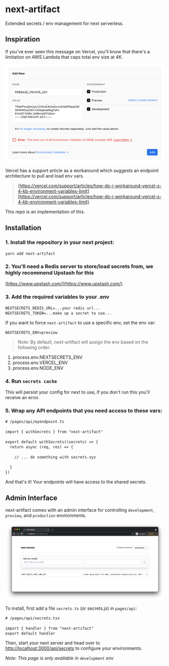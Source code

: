 # next-artifact

Extended secrets / env management for next serverless.

## Inspiration

If you've ever seen this message on Vercel, you'll know that there's a limitation on AWS Lambda that caps total env size at 4K.

![Vercel Error](https://raw.githubusercontent.com/ian/next-artifact/main/docs/error-big.png)

Vercel has a support article as a workaround which suggests an endpoint architecture to pull and load env vars.

> [https://vercel.com/support/articles/how-do-i-workaround-vercel-s-4-kb-environment-variables-limit](https://vercel.com/support/articles/how-do-i-workaround-vercel-s-4-kb-environment-variables-limit)

This repo is an implementation of this.

## Installation

### 1. Install the repository in your next project:

`yarn add next-artifact`

### 2. You'll need a Redis server to store/load secrets from, we highly recommend Upstash for this

[https://www.upstash.com/](https://www.upstash.com/)

### 3. Add the required variables to your .env

```
NEXTSECRETS_REDIS_URL=...your redis url...
NEXTSECRETS_TOKEN=...make up a secret to use...
```

If you want to force `next-artifact` to use a specific env, set the env var:

```
NEXTSECRETS_ENV=preview
```

> Note: By default, next-artifact will assign the env based on the following order:

1. process.env.NEXTSECRETS_ENV
2. process.env.VERCEL_ENV
3. process.env.NODE_ENV

### 4. Run `secrets cache`

This will persist your config for next to use, if you don't run this you'll receive an error.

### 5. Wrap any API endpoints that you need access to these vars:

```
# /pages/api/myendpoint.ts

import { withSecrets } from "next-artifact"

export default withSecrets((secrets) => {
  return async (req, res) => {

    // ... do something with secrets.xyz

  }
})
```

And that's it! Your endpoints will have access to the shared secrets.

## Admin Interface

next-artifact comes with an admin interface for controlling `development`, `preview`, and `production` environments.

![UI](https://raw.githubusercontent.com/ian/next-artifact/main/docs/ui.png)

To install, first add a file `secrets.ts` (or secrets.js) in `pages/api`:

```
# /pages/api/secrets.tsx

import { handler } from "next-artifact"
export default handler
```

Then, start your next server and head over to [http://localhost:3000/api/secrets](http://localhost:3000/api/secrets) to configure your environments.

_Note: This page is only available in `development` env_
